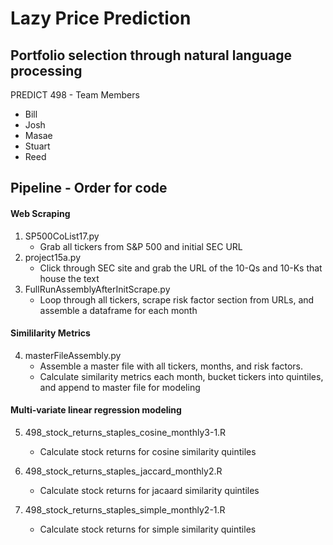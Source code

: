 # Lazy Price Prediction
## Portfolio selection through natural language processing

PREDICT 498 - Team Members
* Bill
* Josh 
* Masae
* Stuart
* Reed


## Pipeline - Order for code

#### Web Scraping
1. SP500CoList17.py
   * Grab all tickers from S&P 500 and initial SEC URL
2. project15a.py
   * Click through SEC site and grab the URL of the 10-Qs and 10-Ks that house the text
3. FullRunAssemblyAfterInitScrape.py
   * Loop through all tickers, scrape risk factor section from URLs, and assemble a dataframe for each month

#### Simililarity Metrics
4. masterFileAssembly.py
   * Assemble a master file with all tickers, months, and risk factors.
   * Calculate similarity metrics each month, bucket tickers into quintiles, and append to master file for modeling

#### Multi-variate linear regression modeling

5. 498_stock_returns_staples_cosine_monthly3-1.R
    * Calculate stock returns for cosine similarity quintiles
  
6. 498_stock_returns_staples_jaccard_monthly2.R
    * Calculate stock returns for jacaard similarity quintiles

7. 498_stock_returns_staples_simple_monthly2-1.R
    * Calculate stock returns for simple similarity quintiles
